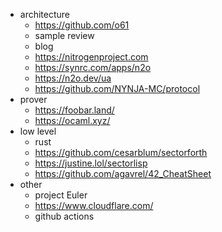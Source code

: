 
* architecture
  * https://github.com/o61
  * sample review
  * blog
  * https://nitrogenproject.com
  * https://synrc.com/apps/n2o
  * https://n2o.dev/ua
  * https://github.com/NYNJA-MC/protocol
* prover
  * https://foobar.land/
  * https://ocaml.xyz/
* low level
  * rust
  * https://github.com/cesarblum/sectorforth
  * https://justine.lol/sectorlisp
  * https://github.com/agavrel/42_CheatSheet
* other
  * project Euler
  * https://www.cloudflare.com/
  * github actions
